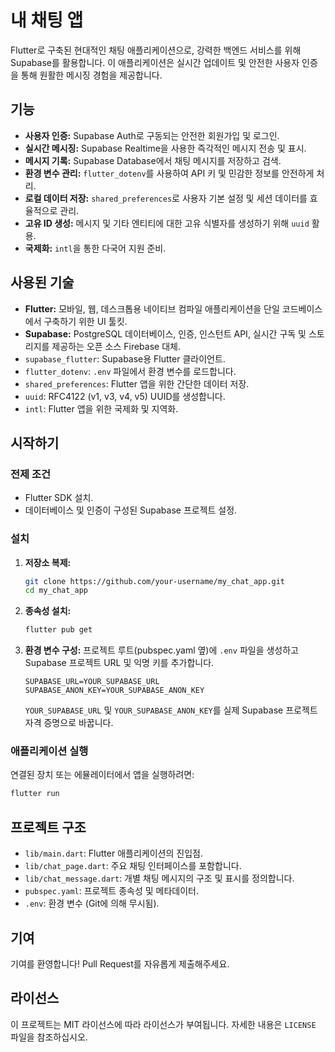 # 내 채팅 앱

Flutter로 구축된 현대적인 채팅 애플리케이션으로, 강력한 백엔드 서비스를 위해 Supabase를 활용합니다. 이 애플리케이션은 실시간 업데이트 및 안전한 사용자 인증을 통해 원활한 메시징 경험을 제공합니다.

## 기능

-   **사용자 인증:** Supabase Auth로 구동되는 안전한 회원가입 및 로그인.
-   **실시간 메시징:** Supabase Realtime을 사용한 즉각적인 메시지 전송 및 표시.
-   **메시지 기록:** Supabase Database에서 채팅 메시지를 저장하고 검색.
-   **환경 변수 관리:** `flutter_dotenv`를 사용하여 API 키 및 민감한 정보를 안전하게 처리.
-   **로컬 데이터 저장:** `shared_preferences`로 사용자 기본 설정 및 세션 데이터를 효율적으로 관리.
-   **고유 ID 생성:** 메시지 및 기타 엔티티에 대한 고유 식별자를 생성하기 위해 `uuid` 활용.
-   **국제화:** `intl`을 통한 다국어 지원 준비.

## 사용된 기술

-   **Flutter:** 모바일, 웹, 데스크톱용 네이티브 컴파일 애플리케이션을 단일 코드베이스에서 구축하기 위한 UI 툴킷.
-   **Supabase:** PostgreSQL 데이터베이스, 인증, 인스턴트 API, 실시간 구독 및 스토리지를 제공하는 오픈 소스 Firebase 대체.
-   `supabase_flutter`: Supabase용 Flutter 클라이언트.
-   `flutter_dotenv`: `.env` 파일에서 환경 변수를 로드합니다.
-   `shared_preferences`: Flutter 앱을 위한 간단한 데이터 저장.
-   `uuid`: RFC4122 (v1, v3, v4, v5) UUID를 생성합니다.
-   `intl`: Flutter 앱을 위한 국제화 및 지역화.

## 시작하기

### 전제 조건

-   Flutter SDK 설치.
-   데이터베이스 및 인증이 구성된 Supabase 프로젝트 설정.

### 설치

1.  **저장소 복제:**

    ```bash
    git clone https://github.com/your-username/my_chat_app.git
    cd my_chat_app
    ```

2.  **종속성 설치:**

    ```bash
    flutter pub get
    ```

3.  **환경 변수 구성:**
    프로젝트 루트(pubspec.yaml 옆)에 `.env` 파일을 생성하고 Supabase 프로젝트 URL 및 익명 키를 추가합니다.

    ```
    SUPABASE_URL=YOUR_SUPABASE_URL
    SUPABASE_ANON_KEY=YOUR_SUPABASE_ANON_KEY
    ```

    `YOUR_SUPABASE_URL` 및 `YOUR_SUPABASE_ANON_KEY`를 실제 Supabase 프로젝트 자격 증명으로 바꿉니다.

### 애플리케이션 실행

연결된 장치 또는 에뮬레이터에서 앱을 실행하려면:

```bash
flutter run
```

## 프로젝트 구조

-   `lib/main.dart`: Flutter 애플리케이션의 진입점.
-   `lib/chat_page.dart`: 주요 채팅 인터페이스를 포함합니다.
-   `lib/chat_message.dart`: 개별 채팅 메시지의 구조 및 표시를 정의합니다.
-   `pubspec.yaml`: 프로젝트 종속성 및 메타데이터.
-   `.env`: 환경 변수 (Git에 의해 무시됨).

## 기여

기여를 환영합니다! Pull Request를 자유롭게 제출해주세요.

## 라이선스

이 프로젝트는 MIT 라이선스에 따라 라이선스가 부여됩니다. 자세한 내용은 `LICENSE` 파일을 참조하십시오.
